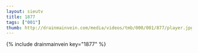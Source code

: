```yaml
--- 
layout: sieutv
title: 1877
tags: ["001"]
thumb: http://drainmainvein.com/media/videos/tmb/000/001/877/player.jpg
---
```

{% include drainmainvein key="1877" %} 

